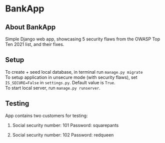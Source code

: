 # BankApp

## About BankApp
Simple Django web app, showcasing 5 security flaws from the OWASP Top Ten 2021 list, and their fixes.

## Setup
To create + seed local database, in terminal run `manage.py migrate`  
To setup application in unsecure mode (with security flaws), set `IS_SECURE=False` in `settings.py`. Default value is `True`.  
To start local server, run `manage.py runserver`.


## Testing
App contains two customers for testing:
1)  Social security number: 101
    Password: squarepants

2)  Social security number: 102
    Password: redqueen